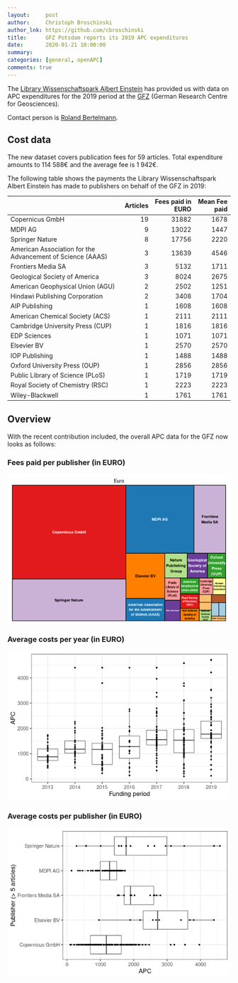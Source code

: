 ```yaml
---
layout:     post
author:     Christoph Broschinski
author_lnk: https://github.com/cbroschinski
title:      GFZ Potsdam reports its 2019 APC expenditures
date:       2020-01-21 10:00:00
summary:    
categories: [general, openAPC]
comments: true
---
```





The [Library Wissenschaftspark Albert Einstein](http://bib.telegrafenberg.de/en/library-wissenschaftspark-albert-einstein/) has provided us with data on APC expenditures for the 2019 period at the [GFZ](https://www.gfz-potsdam.de/en/home/) (German Research Centre for Geosciences).

Contact person is [Roland Bertelmann](http://www.gfz-potsdam.de/en/scientific-infrastructure/library-information-services/staff/profil/roland-bertelmann/).

## Cost data



The new dataset covers publication fees for 59 articles. Total expenditure amounts to 114 588€ and the average fee is 1 942€.

The following table shows the payments the Library Wissenschaftspark Albert Einstein has made to publishers on behalf of the GFZ in 2019:



|                                                           | Articles| Fees paid in EURO| Mean Fee paid|
|:----------------------------------------------------------|--------:|-----------------:|-------------:|
|Copernicus GmbH                                            |       19|             31882|          1678|
|MDPI AG                                                    |        9|             13022|          1447|
|Springer Nature                                            |        8|             17756|          2220|
|American Association for the Advancement of Science (AAAS) |        3|             13639|          4546|
|Frontiers Media SA                                         |        3|              5132|          1711|
|Geological Society of America                              |        3|              8024|          2675|
|American Geophysical Union (AGU)                           |        2|              2502|          1251|
|Hindawi Publishing Corporation                             |        2|              3408|          1704|
|AIP Publishing                                             |        1|              1608|          1608|
|American Chemical Society (ACS)                            |        1|              2111|          2111|
|Cambridge University Press (CUP)                           |        1|              1816|          1816|
|EDP Sciences                                               |        1|              1071|          1071|
|Elsevier BV                                                |        1|              2570|          2570|
|IOP Publishing                                             |        1|              1488|          1488|
|Oxford University Press (OUP)                              |        1|              2856|          2856|
|Public Library of Science (PLoS)                           |        1|              1719|          1719|
|Royal Society of Chemistry (RSC)                           |        1|              2223|          2223|
|Wiley-Blackwell                                            |        1|              1761|          1761|

## Overview

With the recent contribution included, the overall APC data for the GFZ now looks as follows:

### Fees paid per publisher (in EURO)

![plot of chunk tree_gfz_2020_01_21_full](/figure/tree_gfz_2020_01_21_full-1.png)

###  Average costs per year (in EURO)

![plot of chunk box_gfz_2020_01_21_year_full](/figure/box_gfz_2020_01_21_year_full-1.png)

###  Average costs per publisher (in EURO)

![plot of chunk box_gfz_2020_01_21_publisher_full](/figure/box_gfz_2020_01_21_publisher_full-1.png)
